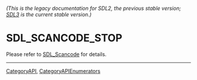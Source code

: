 ###### (This is the legacy documentation for SDL2, the previous stable version; [SDL3](https://wiki.libsdl.org/SDL3/) is the current stable version.)
# SDL_SCANCODE_STOP

Please refer to [SDL_Scancode](SDL_Scancode) for details.

----
[CategoryAPI](CategoryAPI), [CategoryAPIEnumerators](CategoryAPIEnumerators)

